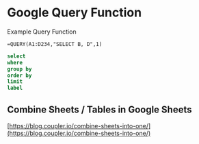 # Google Query Function

Example Query Function

```
=QUERY(A1:D234,"SELECT B, D",1)
```

  

```sql
select
where
group by
order by
limit
label
```

  

## Combine Sheets / Tables in Google Sheets

[https://blog.coupler.io/combine-sheets-into-one/](https://blog.coupler.io/combine-sheets-into-one/)